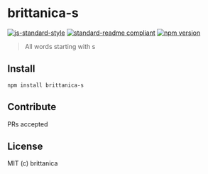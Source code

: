 # brittanica-s

[![js-standard-style](https://img.shields.io/badge/code%20style-standard-brightgreen.svg?style=flat-square)](http://standardjs.com/)
[![standard-readme compliant](https://img.shields.io/badge/standard--readme-OK-green.svg?style=flat-square)](https://github.com/RichardLitt/standard-readme)
[![npm version](https://img.shields.io/npm/v/brittanica-s.svg?style=flat-square)](https://badge.fury.io/js/brittanica-s)

> All words starting with s

## Install
```
npm install brittanica-s
```

## Contribute

PRs accepted

## License

MIT (c) brittanica
